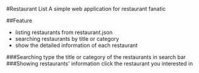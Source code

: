 #Restaurant List
A simple web application for restaurant fanatic

##Feature
- listing restaurants from restaurant.json
- searching restaurants by title or category
- show the detailed information of each restaurant

###Searching
type the title or category of the restaurants in search bar
###Showing restaurants' information
click the restaurant you interested in
